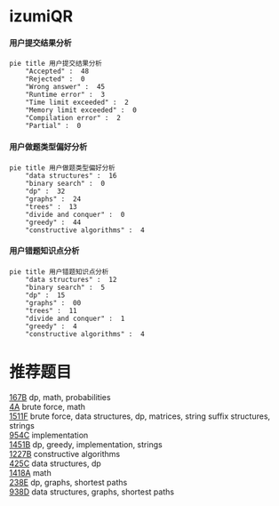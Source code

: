 # izumiQR

<!-- tabs:start -->



#### **用户提交结果分析**

```mermaid
pie title 用户提交结果分析
    "Accepted" :  48
    "Rejected" :  0
    "Wrong answer" :  45
    "Runtime error" :  3
    "Time limit exceeded" :  2
    "Memory limit exceeded" :  0
    "Compilation error" :  2
    "Partial" :  0
```

#### **用户做题类型偏好分析**

```mermaid
pie title 用户做题类型偏好分析
    "data structures" :  16
    "binary search" :  0
    "dp" :  32
    "graphs" :  24
    "trees" :  13
    "divide and conquer" :  0
    "greedy" :  44
    "constructive algorithms" :  4
```
#### **用户错题知识点分析**

```mermaid
pie title 用户错题知识点分析
    "data structures" :  12
    "binary search" :  5
    "dp" :  15
    "graphs" :  00
    "trees" :  11
    "divide and conquer" :  1
    "greedy" :  4
    "constructive algorithms" :  4
```



<!-- tabs:end -->
# 推荐题目
[167B](https://codeforces.com/contest/167/problem/B)		dp,
                        math,
                        probabilities		  
[4A](https://codeforces.com/contest/4/problem/A)		brute force,
                        math		  
[1511F](https://codeforces.com/contest/1511/problem/F)		brute force,
                        data structures,
                        dp,
                        matrices,
                        string suffix structures,
                        strings		  
[954C](https://codeforces.com/contest/954/problem/C)		implementation		  
[1451B](https://codeforces.com/contest/1451/problem/B)		dp,
                        greedy,
                        implementation,
                        strings		  
[1227B](https://codeforces.com/contest/1227/problem/B)		constructive algorithms		  
[425C](https://codeforces.com/contest/425/problem/C)		data structures,
                        dp		  
[1418A](https://codeforces.com/contest/1418/problem/A)		math		  
[238E](https://codeforces.com/contest/238/problem/E)		dp,
                        graphs,
                        shortest paths		  
[938D](https://codeforces.com/contest/938/problem/D)		data structures,
                        graphs,
                        shortest paths		  
